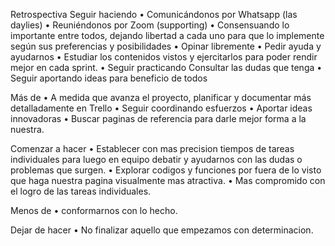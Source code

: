 Retrospectiva
Seguir haciendo
•	Comunicándonos por Whatsapp (las daylies)
•	Reuniéndonos por Zoom (supporting)
•	Consensuando lo importante entre todos, dejando libertad a cada uno para que lo implemente según sus preferencias y posibilidades
•	Opinar libremente
•	Pedir ayuda y ayudarnos
•   Estudiar los contenidos vistos y ejercitarlos para poder rendir mejor en cada sprint.
•   Seguir practicando Consultar las dudas  que tenga
•   Seguir aportando ideas para beneficio de todos

Más de
•	A medida que avanza el proyecto, planificar y documentar más detalladamente en Trello
•	Seguir coordinando esfuerzos
•   Aportar ideas innovadoras
•   Buscar paginas de referencia para darle mejor forma a la nuestra.


Comenzar a hacer
•   Establecer con mas precision tiempos de tareas individuales para luego en equipo debatir y ayudarnos con las dudas o problemas que surgen.
•   Explorar codigos y funciones por fuera de lo visto que haga nuestra pagina visualmente mas atractiva.
•   Mas compromido con el logro de las tareas individuales.

Menos de 
•   conformarnos con lo hecho.


Dejar de hacer
•	No finalizar aquello que empezamos con determinacion.